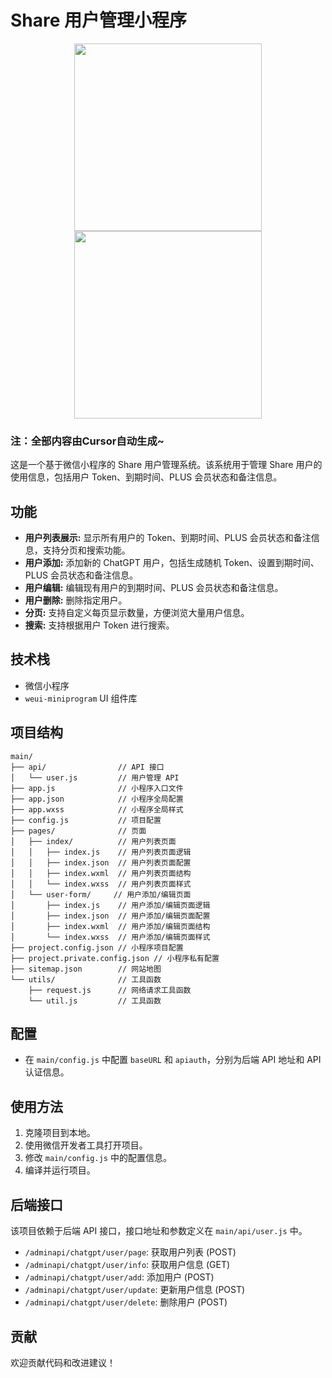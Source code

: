 
# Share 用户管理小程序
<p align="center">
  <img src="https://github.com/user-attachments/assets/32352cd6-cb22-44ad-92e5-f42e8938535a" width="300" />
  <img src="https://github.com/user-attachments/assets/a7140ad7-74fe-4a73-8b69-69e0c84a1b68" width="300" />
</p>


### 注：全部内容由Cursor自动生成~
这是一个基于微信小程序的 Share 用户管理系统。该系统用于管理 Share 用户的使用信息，包括用户 Token、到期时间、PLUS 会员状态和备注信息。

## 功能

* **用户列表展示:** 显示所有用户的 Token、到期时间、PLUS 会员状态和备注信息，支持分页和搜索功能。
* **用户添加:**  添加新的 ChatGPT 用户，包括生成随机 Token、设置到期时间、PLUS 会员状态和备注信息。
* **用户编辑:** 编辑现有用户的到期时间、PLUS 会员状态和备注信息。
* **用户删除:** 删除指定用户。
* **分页:** 支持自定义每页显示数量，方便浏览大量用户信息。
* **搜索:** 支持根据用户 Token 进行搜索。

## 技术栈

* 微信小程序
* `weui-miniprogram` UI 组件库

## 项目结构

```
main/
├── api/                // API 接口
│   └── user.js         // 用户管理 API
├── app.js              // 小程序入口文件
├── app.json            // 小程序全局配置
├── app.wxss            // 小程序全局样式
├── config.js           // 项目配置
├── pages/              // 页面
│   ├── index/          // 用户列表页面
│   │   ├── index.js    // 用户列表页面逻辑
│   │   ├── index.json  // 用户列表页面配置
│   │   ├── index.wxml  // 用户列表页面结构
│   │   └── index.wxss  // 用户列表页面样式
│   └── user-form/     // 用户添加/编辑页面
│       ├── index.js    // 用户添加/编辑页面逻辑
│       ├── index.json  // 用户添加/编辑页面配置
│       ├── index.wxml  // 用户添加/编辑页面结构
│       └── index.wxss  // 用户添加/编辑页面样式
├── project.config.json // 小程序项目配置
├── project.private.config.json // 小程序私有配置
├── sitemap.json        // 网站地图
└── utils/              // 工具函数
    ├── request.js      // 网络请求工具函数
    └── util.js         // 工具函数
```

## 配置

* 在 `main/config.js` 中配置 `baseURL` 和 `apiauth`，分别为后端 API 地址和 API 认证信息。

## 使用方法

1.  克隆项目到本地。
2.  使用微信开发者工具打开项目。
3.  修改 `main/config.js` 中的配置信息。
4.  编译并运行项目。


## 后端接口

该项目依赖于后端 API 接口，接口地址和参数定义在 `main/api/user.js` 中。

* `/adminapi/chatgpt/user/page`: 获取用户列表 (POST)
* `/adminapi/chatgpt/user/info`: 获取用户信息 (GET)
* `/adminapi/chatgpt/user/add`: 添加用户 (POST)
* `/adminapi/chatgpt/user/update`: 更新用户信息 (POST)
* `/adminapi/chatgpt/user/delete`: 删除用户 (POST)


## 贡献

欢迎贡献代码和改进建议！
